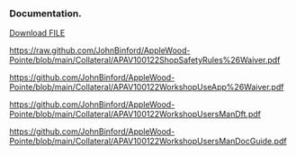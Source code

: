 ### Documentation.

<a id="raw-url" href="https://github.com/JohnBinford/AppleWood-Pointe/blob/main/Collateral/APAV100122ShopSafetyRules%26Waiver.pdf">Download FILE</a>

https://raw.github.com/JohnBinford/AppleWood-Pointe/blob/main/Collateral/APAV100122ShopSafetyRules%26Waiver.pdf </a>

https://github.com/JohnBinford/AppleWood-Pointe/blob/main/Collateral/APAV100122WorkshopUseApp%26Waiver.pdf

https://github.com/JohnBinford/AppleWood-Pointe/blob/main/Collateral/APAV100122WorkshopUsersManDft.pdf

https://github.com/JohnBinford/AppleWood-Pointe/blob/main/Collateral/APAV100122WorkshopUsersManDocGuide.pdf
